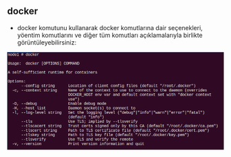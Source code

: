 ## docker

- docker komutunu kullanarak docker komutlarına dair seçenekleri, yöentim komutlarını ve diğer tüm komutları açıklamalarıyla birlikte görüntüleyebilirsiniz:

![Names](DockerCommands/CommandImages/dockercmd.png)